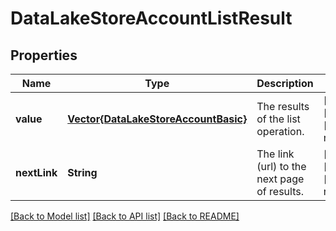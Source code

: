 # DataLakeStoreAccountListResult


## Properties
Name | Type | Description | Notes
------------ | ------------- | ------------- | -------------
**value** | [**Vector{DataLakeStoreAccountBasic}**](DataLakeStoreAccountBasic.md) | The results of the list operation. | [optional] [readonly] [default to nothing]
**nextLink** | **String** | The link (url) to the next page of results. | [optional] [readonly] [default to nothing]


[[Back to Model list]](../README.md#models) [[Back to API list]](../README.md#api-endpoints) [[Back to README]](../README.md)



